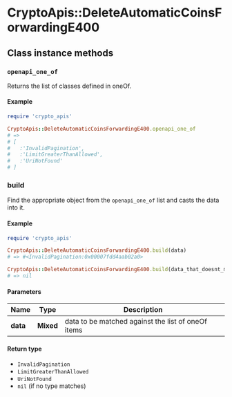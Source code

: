 # CryptoApis::DeleteAutomaticCoinsForwardingE400

## Class instance methods

### `openapi_one_of`

Returns the list of classes defined in oneOf.

#### Example

```ruby
require 'crypto_apis'

CryptoApis::DeleteAutomaticCoinsForwardingE400.openapi_one_of
# =>
# [
#   :'InvalidPagination',
#   :'LimitGreaterThanAllowed',
#   :'UriNotFound'
# ]
```

### build

Find the appropriate object from the `openapi_one_of` list and casts the data into it.

#### Example

```ruby
require 'crypto_apis'

CryptoApis::DeleteAutomaticCoinsForwardingE400.build(data)
# => #<InvalidPagination:0x00007fdd4aab02a0>

CryptoApis::DeleteAutomaticCoinsForwardingE400.build(data_that_doesnt_match)
# => nil
```

#### Parameters

| Name | Type | Description |
| ---- | ---- | ----------- |
| **data** | **Mixed** | data to be matched against the list of oneOf items |

#### Return type

- `InvalidPagination`
- `LimitGreaterThanAllowed`
- `UriNotFound`
- `nil` (if no type matches)

